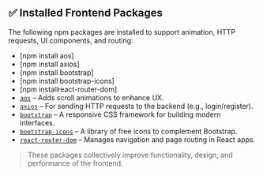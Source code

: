 ## ✅ Installed Frontend Packages

The following npm packages are installed to support animation, HTTP requests, UI components, and routing:

- [npm install aos]
- [npm install axios]
- [npm install bootstrap]
- [npm install bootstrap-icons]
- [npm installreact-router-dom]
- [`aos`](https://www.npmjs.com/package/aos) – Adds scroll animations to enhance UX.
- [`axios`](https://www.npmjs.com/package/axios) – For sending HTTP requests to the backend (e.g., login/register).
- [`bootstrap`](https://www.npmjs.com/package/bootstrap) – A responsive CSS framework for building modern interfaces.
- [`bootstrap-icons`](https://www.npmjs.com/package/bootstrap-icons) – A library of free icons to complement Bootstrap.
- [`react-router-dom`](https://www.npmjs.com/package/react-router-dom) – Manages navigation and page routing in React apps.

> These packages collectively improve functionality, design, and performance of the frontend.
